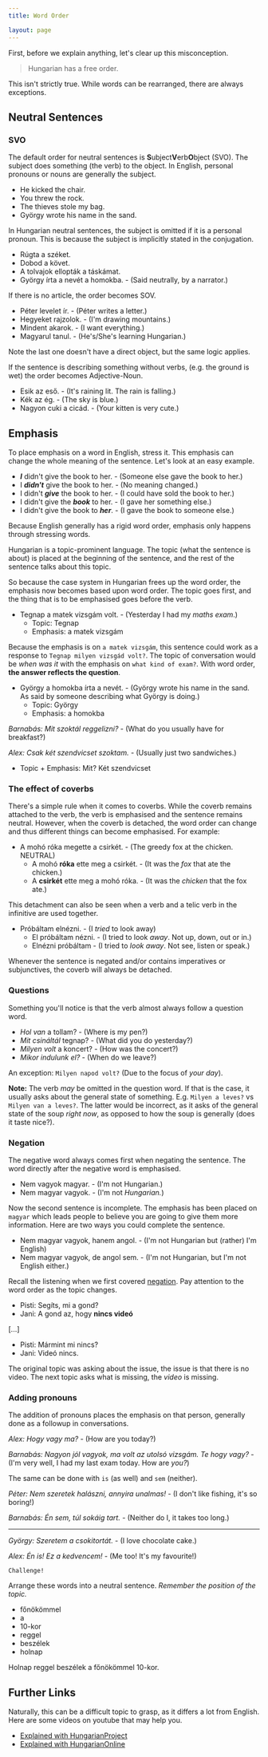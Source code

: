 ```yaml
---
title: Word Order

layout: page
---
```


First, before we explain anything, let's clear up this misconception.

> Hungarian has a free order.

This isn't strictly true. While words can be rearranged, there are always exceptions.

## Neutral Sentences

### SVO

The default order for neutral sentences is **S**ubject**V**erb**O**bject (SVO). The subject does something (the verb) to the object. In English, personal pronouns or nouns are generally the subject.

* He kicked the chair.
* You threw the rock.
* The thieves stole my bag.
* György wrote his name in the sand.

In Hungarian neutral sentences, the subject is omitted if it is a personal pronoun. This is because the subject is implicitly stated in the conjugation.

* Rúgta a széket.
* Dobod a követ.
* A tolvajok ellopták a táskámat.
* György írta a nevét a homokba. - (Said neutrally, by a narrator.)

If there is no article, the order becomes SOV.

* Péter levelet ír. - (Péter writes a letter.)
* Hegyeket rajzolok. - (I'm drawing mountains.)
* Mindent akarok. - (I want everything.)
* Magyarul tanul. - (He's/She's learning Hungarian.)

Note the last one doesn't have a direct object, but the same logic applies.

If the sentence is describing something without verbs, (e.g. the ground is wet) the order becomes Adjective-Noun.

* Esik az eső. - (It's raining lit. The rain is falling.)
* Kék az ég. - (The sky is blue.)
* Nagyon cuki a cicád. - (Your kitten is very cute.)

## Emphasis

To place emphasis on a word in English, stress it. This emphasis can change the whole meaning of the sentence. Let's look at an easy example.

* ***I*** didn't give the book to her. - (Someone else gave the book to her.)
* I ***didn't*** give the book to her. - (No meaning changed.)
* I didn't ***give*** the book to her. - (I could have sold the book to her.)
* I didn't give the ***book*** to her. - (I gave her something else.)
* I didn't give the book to ***her***. - (I gave the book to someone else.)

Because English generally has a rigid word order, emphasis only happens through stressing words.

Hungarian is a topic-prominent language. The topic (what the sentence is about) is placed at the beginning of the sentence, and the rest of the sentence talks about this topic.

So because the case system in Hungarian frees up the word order, the emphasis now becomes based upon word order. The topic goes first, and the thing that is to be emphasised goes before the verb.

* Tegnap a matek vizsgám volt. - (Yesterday I had my *maths exam*.)
  - Topic: Tegnap
  - Emphasis: a matek vizsgám
  
Because the emphasis is on `a matek vizsgám`, this sentence could work as a response to `Tegnap milyen vizsgád volt?`. The topic of conversation would be *when was it* with the emphasis on `what kind of exam?`. With word order, **the answer reflects the question**.

* György a homokba írta a nevét. - (György wrote his name in the sand. As said by someone describing what György is doing.)
  - Topic: György
  - Emphasis: a homokba

*Barnabás: Mit szoktál reggelizni?* - (What do you usually have for breakfast?)

*Alex: Csak két szendvicset szoktam.* - (Usually just two sandwiches.)

* Topic + Emphasis: Mit? Két szendvicset

### The effect of coverbs

There's a simple rule when it comes to coverbs. While the coverb remains attached to the verb, the verb is emphasised and the sentence remains neutral. However, when the coverb is detached, the word order can change and thus different things can become emphasised. For example:

* A mohó róka megette a csirkét. - (The greedy fox at the chicken. NEUTRAL)
  - A mohó **róka** ette meg a csirkét. - (It was the *fox* that ate the chicken.)
  - A **csirkét** ette meg a mohó róka.  - (It was the *chicken* that the fox ate.)
  
This detachment can also be seen when a verb and a telic verb in the infinitive are used together.

* Próbáltam elnézni. - (I *tried* to look away)
  - El próbáltam nézni. - (I tried to look *away*. Not up, down, out or in.)
  - Elnézni próbáltam - (I tried to *look away*. Not see, listen or speak.)
  
Whenever the sentence is negated and/or contains imperatives or subjunctives, the coverb will always be detached.

### Questions

Something you'll notice is that the verb almost always follow a question word.

* *Hol van* a tollam? - (Where is my pen?)
* *Mit csináltál* tegnap? - (What did you do yesterday?)
* *Milyen volt* a koncert? - (How was the concert?)
* *Mikor indulunk el?* - (When do we leave?)

An exception: `Milyen napod volt?` (Due to the focus of *your day*).

**Note:** The verb *may* be omitted in the question word. If that is the case, it usually asks about the general state of something. E.g. `Milyen a leves?` vs `Milyen van a leves?`. The latter would be incorrect, as it asks of the general state of the soup *right now*, as opposed to how the soup is generally (does it taste nice?).

### Negation

The negative word always comes first when negating the sentence. The word directly after the negative word is emphasised.

* Nem vagyok magyar. - (I'm not Hungarian.)
* Nem magyar vagyok. - (I'm not *Hungarian.*)

Now the second sentence is incomplete. The emphasis has been placed on `magyar` which leads people to believe you are going to give them more information. Here are two ways you could complete the sentence.

* Nem magyar vagyok, hanem angol. - (I'm not Hungarian but (rather) I'm English)
* Nem magyar vagyok, de angol sem. - (I'm not Hungarian, but I'm not English either.)

Recall the listening when we first covered [negation](https://magyartanulas.github.io/infinitive_negation/). Pay attention to the word order as the topic changes.

* Pisti: Segíts, mi a gond?
* Jani: A gond az, hogy **nincs videó**

[...]

* Pisti: Mármint mi nincs?
* Jani: Videó nincs.

The original topic was asking about the issue, the issue is that there is no video. The next topic asks what is missing, the *video* is missing.

### Adding pronouns

The addition of pronouns places the emphasis on that person, generally done as a followup in conversations.

*Alex: Hogy vagy ma?* - (How are you today?)

*Barnabás: Nagyon jól vagyok, ma volt az utolsó vizsgám. Te hogy vagy?* - (I'm very well, I had my last exam today. How are *you?*)

The same can be done with `is` (as well) and `sem` (neither).

*Péter: Nem szeretek halászni, annyira unalmas!* - (I don't like fishing, it's so boring!)

*Barnabás: Én sem, túl sokáig tart.* - (Neither do I, it takes too long.)

---

*György: Szeretem a csokitortát.* - (I love chocolate cake.)

*Alex: Én is! Ez a kedvencem!* - (Me too! It's my favourite!)

`Challenge!`

Arrange these words into a neutral sentence. *Remember the position of the topic.*

* főnökömmel
* a
* 10-kor
* reggel
* beszélek
* holnap

<span class="spoiler">Holnap reggel beszélek a főnökömmel 10-kor.</span>

## Further Links

Naturally, this can be a difficult topic to grasp, as it differs a lot from English. Here are some videos on youtube that may help you.

* [Explained with HungarianProject](https://www.youtube.com/watch?v=iYT7Cju3ZX4&t=611s)
* [Explained with HungarianOnline](https://www.youtube.com/watch?v=o54E33Rw9Sk&t=4s)

